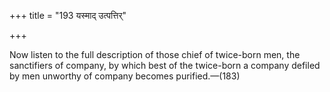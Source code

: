 +++
title = "193 यस्माद् उत्पत्तिर्"

+++

Now listen to the full description of those chief of twice-born men, the sanctifiers of company, by which best of the twice-born a company defiled by men unworthy of company becomes purified.—(183)